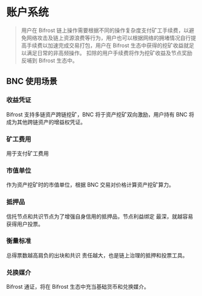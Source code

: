 # 账户系统

> 用户在 Bifrost 链上操作需要根据不同的操作复杂度支付矿工手续费，以避免网络攻击及链上资源浪费等行为，用户也可以根据网络的拥堵情况自行提高手续费以加速完成交易打包，用户在 Bifrost 生态中获得的挖矿收益就足以满足日常的非高频操作。
扣除的用户手续费将作为挖矿收益及节点奖励反哺到 Bifrost 生态中。

## BNC 使用场景
### 收益凭证
Bifrost 支持多链资产跨链挖矿，BNC 将于资产挖矿双向激励，用户持有 BNC 将成为其他跨链资产的增益权凭证。

### 矿工费用
用于支付矿工费用

### 市值单位
作为资产挖矿时的市值单位，根据 BNC 交易对价格计算资产挖矿算力。

### 抵押品
信托节点和共识节点为了增强自身信用的抵押品，节点利益绑定 最深，就越容易获得用户投票。 

### 衡量标准
总得票数越高肩负的出块和共识 责任越大，也是链上治理的抵押和投票工具。

### 兑换媒介
Bifrost 通证，将在 Bifrost 生态中充当基础货币和兑换媒介。